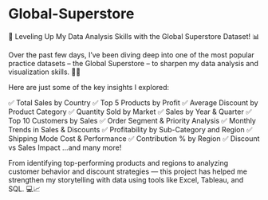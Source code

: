 # Global-Superstore
🚀 Leveling Up My Data Analysis Skills with the Global Superstore Dataset! 📊

Over the past few days, I’ve been diving deep into one of the most popular practice datasets – the Global Superstore – to sharpen my data analysis and visualization skills. 🧠💡

Here are just some of the key insights I explored:

✅ Total Sales by Country
✅ Top 5 Products by Profit
✅ Average Discount by Product Category
✅ Quantity Sold by Market
✅ Sales by Year & Quarter
✅ Top 10 Customers by Sales
✅ Order Segment & Priority Analysis
✅ Monthly Trends in Sales & Discounts
✅ Profitability by Sub-Category and Region
✅ Shipping Mode Cost & Performance
✅ Contribution % by Region
✅ Discount vs Sales Impact
...and many more!

From identifying top-performing products and regions to analyzing customer behavior and discount strategies — this project has helped me strengthen my storytelling with data using tools like Excel, Tableau, and SQL. 💻📈
